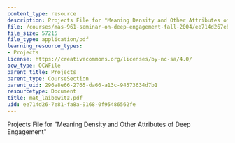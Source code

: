 ```yaml
---
content_type: resource
description: Projects File for "Meaning Density and Other Attributes of Deep Engagement"
file: /courses/mas-961-seminar-on-deep-engagement-fall-2004/ee714d267e81fa8a91680f95486562fe_mat_laibowitz.pdf
file_size: 57215
file_type: application/pdf
learning_resource_types:
- Projects
license: https://creativecommons.org/licenses/by-nc-sa/4.0/
ocw_type: OCWFile
parent_title: Projects
parent_type: CourseSection
parent_uid: 296a8e66-2765-da66-a13c-94573634d7b1
resourcetype: Document
title: mat_laibowitz.pdf
uid: ee714d26-7e81-fa8a-9168-0f95486562fe
---
```

Projects File for "Meaning Density and Other Attributes of Deep Engagement"